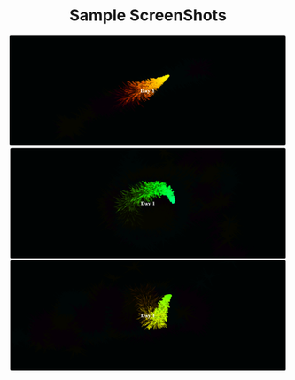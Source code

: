 # Sample ScreenShots

<body align="center">
  <div>
      <img src="./ScreenShots/Day1-1.png" width="500" height="200" ></img>
      <img src="./ScreenShots/Day1-2.png" width="500" height="200"></img>
      <img src="./ScreenShots/Day1-3.png" width="500" height="200"></img>
  </div>
</body>
